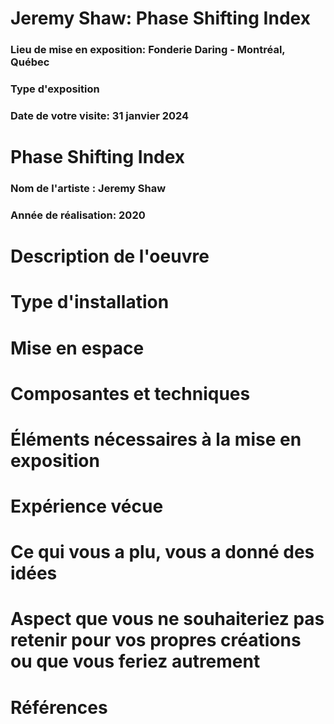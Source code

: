 # Jeremy Shaw: Phase Shifting Index

### Lieu de mise en exposition: Fonderie Daring - Montréal, Québec

### Type d'exposition

### Date de votre visite: 31 janvier 2024

# Phase Shifting Index

### Nom de l'artiste : Jeremy Shaw

### Année de réalisation: 2020

# Description de l'oeuvre

# Type d'installation

# Mise en espace

# Composantes et techniques

# Éléments nécessaires à la mise en exposition

# Expérience vécue

# Ce qui vous a plu, vous a donné des idées

#  Aspect que vous ne souhaiteriez pas retenir pour vos propres créations ou que vous feriez autrement

# Références
